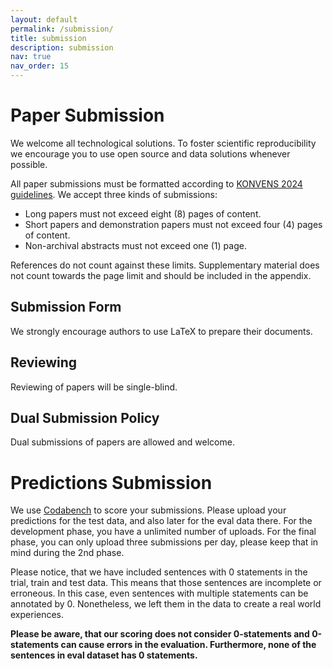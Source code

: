 ```yaml
---
layout: default
permalink: /submission/
title: submission
description: submission
nav: true
nav_order: 15
---
```


# Paper Submission 
We welcome all technological solutions. To foster scientific reproducibility we encourage you to use open source and data solutions whenever possible.  

All paper submissions must be formatted according to [KONVENS 2024 guidelines](https://konvens-2024.univie.ac.at/calls/call-for-papers). We accept three kinds of submissions:

- Long papers must not exceed eight (8) pages of content. 
- Short papers and demonstration papers must not exceed four (4) pages of content.
- Non-archival abstracts must not exceed one (1) page. 

References do not count against these limits. Supplementary material does not count towards the page limit and should be included in the appendix.


## Submission Form
We strongly encourage authors to use LaTeX to prepare their documents. 


## Reviewing
Reviewing of papers will be single-blind. 

## Dual Submission Policy
Dual submissions of papers are allowed and welcome.

# Predictions Submission
We use [Codabench](https://www.codabench.org/competitions/3244) to score your submissions. Please upload your predictions for the test data, and also later for the eval data there. For the development phase, you have a unlimited number of uploads. For the final phase, you can only upload three submissions per day, please keep that in mind during the 2nd phase.

Please notice, that we have included sentences with 0 statements in the trial, train and test data. This means that those sentences are incomplete or erroneous. In this case, even sentences with multiple statements can be annotated by 0. Nonetheless, we left them in the data to create a real world experiences.

**Please be aware, that our scoring does not consider 0-statements and 0-statements can cause errors in the evaluation. Furthermore, none of the sentences in eval dataset has 0 statements.**

